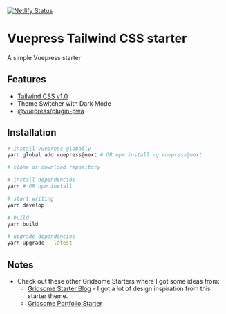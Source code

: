 [![Netlify Status](https://api.netlify.com/api/v1/badges/6a345131-c86a-4200-bc5d-4200e8e569d8/deploy-status)](https://app.netlify.com/sites/vuepress-tailwind/deploys)

# Vuepress Tailwind CSS starter

A simple Vuepress starter

## Features


- [Tailwind CSS v1.0](https://tailwindcss.com) 
- Theme Switcher with Dark Mode
- [@vuepress/plugin-pwa](https://v1.vuepress.vuejs.org/plugin/official/plugin-pwa.html)

## Installation

```bash
# install vuepress globally
yarn global add vuepress@next # OR npm install -g vuepress@next

# clone or download repository

# install dependencies
yarn # OR npm install

# start writing
yarn develop

# build
yarn build

# upgrade dependencies
yarn upgrade --latest
```

## Notes

- Check out these other Gridsome Starters where I got some ideas from:
    - [Gridsome Starter Blog](https://github.com/gridsome/gridsome-starter-blog) - I got a lot of design inspiration from this starter theme.
    - [Gridsome Portfolio Starter](https://github.com/drehimself/gridsome-portfolio-starter)